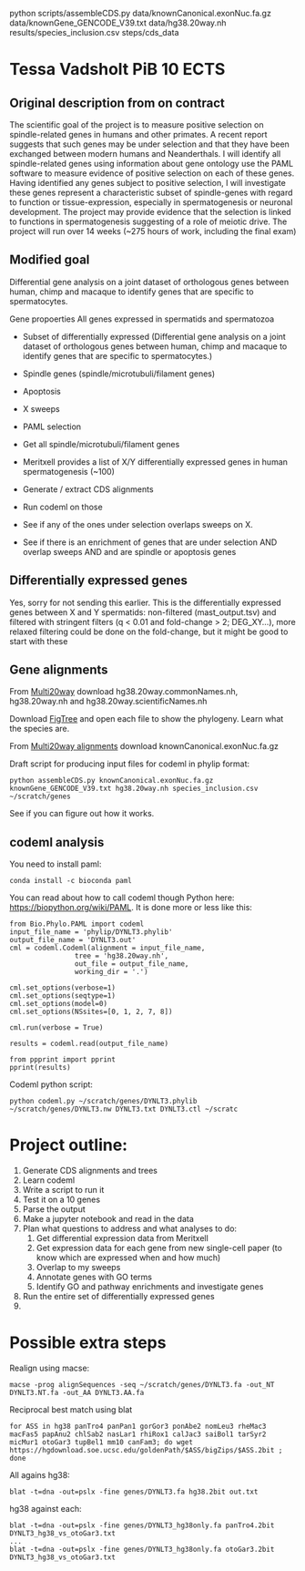 
python scripts/assembleCDS.py data/knownCanonical.exonNuc.fa.gz data/knownGene_GENCODE_V39.txt data/hg38.20way.nh results/species_inclusion.csv steps/cds_data


# Tessa Vadsholt PiB 10 ECTS

## Original description from on contract
The scientific goal of the project is to measure positive selection on spindle-related genes in humans and other primates. A recent report suggests that such genes may be under selection and that they have been exchanged between modern humans and Neanderthals. I will identify all spindle-related genes using information about gene ontology use the PAML software to measure evidence of positive selection on each of these genes. Having identified any genes subject to positive selection, I will investigate these genes represent a characteristic subset of spindle-genes with regard to function or tissue-expression, especially in spermatogenesis or neuronal development. The project may provide evidence that the selection is linked to functions in spermatogenesis suggesting of a role of meiotic drive. The project will run over 14 weeks (~275 hours of work, including the final exam)


## Modified goal
Differential gene analysis on a joint dataset of orthologous genes between human, chimp and macaque to identify genes that are specific to spermatocytes.

Gene propoerties All genes expressed in spermatids and spermatozoa
- Subset of differentially expressed (Differential gene analysis on a joint dataset of orthologous genes between human, chimp and macaque to identify genes that are specific to spermatocytes.)
- Spindle genes (spindle/microtubuli/filament genes)
- Apoptosis
- X sweeps
- PAML selection

- Get all spindle/microtubuli/filament genes




- Meritxell provides a list of X/Y differentially expressed genes in human spermatogenesis (~100)
- Generate / extract CDS alignments
- Run codeml on those
- See if any of the ones under selection overlaps sweeps on X.
- See if there is an enrichment of genes that are under selection AND overlap sweeps AND and are spindle or apoptosis genes





## Differentially expressed genes 
Yes, sorry for not sending this earlier. This is the differentially expressed genes between X and Y spermatids: non-filtered (mast_output.tsv) and filtered with stringent filters (q < 0.01 and fold-change > 2; DEG_XY…), more relaxed filtering could be done on the fold-change, but it might be good to start with these


## Gene alignments

From [Multi20way](https://hgdownload.soe.ucsc.edu/goldenPath/hg38/multiz20way/) download hg38.20way.commonNames.nh, hg38.20way.nh and hg38.20way.scientificNames.nh

Download [FigTree](https://github.com/rambaut/figtree/releases) and open each file to show the phylogeny. Learn what the species are.

From [Multi20way alignments](https://hgdownload.soe.ucsc.edu/goldenPath/hg38/multiz20way/alignments/) download knownCanonical.exonNuc.fa.gz 

Draft script for producing input files for codeml in phylip format:

    python assembleCDS.py knownCanonical.exonNuc.fa.gz knownGene_GENCODE_V39.txt hg38.20way.nh species_inclusion.csv ~/scratch/genes

See if you can figure out how it works.
    
## codeml analysis

You need to install paml:

    conda install -c bioconda paml

You can read about how to call codeml though Python here: https://biopython.org/wiki/PAML. It is done more or less like this:


    from Bio.Phylo.PAML import codeml
    input_file_name = 'phylip/DYNLT3.phylib'
    output_file_name = 'DYNLT3.out'
    cml = codeml.Codeml(alignment = input_file_name, 
                    tree = 'hg38.20way.nh',
                    out_file = output_file_name, 
                    working_dir = '.')

    cml.set_options(verbose=1)
    cml.set_options(seqtype=1)
    cml.set_options(model=0)
    cml.set_options(NSsites=[0, 1, 2, 7, 8])

    cml.run(verbose = True)

    results = codeml.read(output_file_name)

    from ppprint import pprint
    pprint(results)

Codeml python script:

    python codeml.py ~/scratch/genes/DYNLT3.phylib ~/scratch/genes/DYNLT3.nw DYNLT3.txt DYNLT3.ctl ~/scratc



# Project outline:

1. Generate CDS alignments and trees
2. Learn codeml
3. Write a script to run it
4. Test it on a 10 genes
5. Parse the output
6. Make a jupyter notebook and read in the data
7. Plan what questions to address and what analyses to do:
   1. Get differential expression data from Meritxell
   2. Get expression data for each gene from new single-cell paper (to know which are expressed when and how much)
   3. Overlap to my sweeps
   4. Annotate genes with GO terms
   5. Identify GO and pathway enrichments and investigate genes
8. Run the entire set of differentially expressed genes
9.  


# Possible extra steps

Realign using macse: 

    macse -prog alignSequences -seq ~/scratch/genes/DYNLT3.fa -out_NT DYNLT3.NT.fa -out_AA DYNLT3.AA.fa

Reciprocal best match using blat

    for ASS in hg38 panTro4 panPan1 gorGor3 ponAbe2 nomLeu3 rheMac3 macFas5 papAnu2 chlSab2 nasLar1 rhiRox1 calJac3 saiBol1 tarSyr2 micMur1 otoGar3 tupBel1 mm10 canFam3; do wget https://hgdownload.soe.ucsc.edu/goldenPath/$ASS/bigZips/$ASS.2bit ; done

All agains hg38:

    blat -t=dna -out=pslx -fine genes/DYNLT3.fa hg38.2bit out.txt

hg38 against each:

    blat -t=dna -out=pslx -fine genes/DYNLT3_hg38only.fa panTro4.2bit DYNLT3_hg38_vs_otoGar3.txt
    ...
    blat -t=dna -out=pslx -fine genes/DYNLT3_hg38only.fa otoGar3.2bit DYNLT3_hg38_vs_otoGar3.txt



